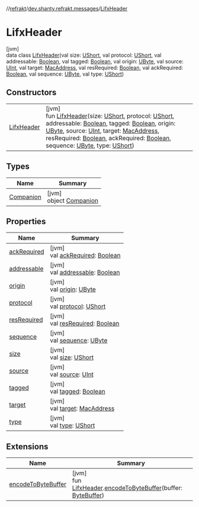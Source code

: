 //[refrakt](../../../index.md)/[dev.shanty.refrakt.messages](../index.md)/[LifxHeader](index.md)

# LifxHeader

[jvm]\
data class [LifxHeader](index.md)(val size: [UShort](https://kotlinlang.org/api/latest/jvm/stdlib/kotlin/-u-short/index.html), val protocol: [UShort](https://kotlinlang.org/api/latest/jvm/stdlib/kotlin/-u-short/index.html), val addressable: [Boolean](https://kotlinlang.org/api/latest/jvm/stdlib/kotlin/-boolean/index.html), val tagged: [Boolean](https://kotlinlang.org/api/latest/jvm/stdlib/kotlin/-boolean/index.html), val origin: [UByte](https://kotlinlang.org/api/latest/jvm/stdlib/kotlin/-u-byte/index.html), val source: [UInt](https://kotlinlang.org/api/latest/jvm/stdlib/kotlin/-u-int/index.html), val target: [MacAddress](../../dev.shanty.refrakt/-mac-address/index.md), val resRequired: [Boolean](https://kotlinlang.org/api/latest/jvm/stdlib/kotlin/-boolean/index.html), val ackRequired: [Boolean](https://kotlinlang.org/api/latest/jvm/stdlib/kotlin/-boolean/index.html), val sequence: [UByte](https://kotlinlang.org/api/latest/jvm/stdlib/kotlin/-u-byte/index.html), val type: [UShort](https://kotlinlang.org/api/latest/jvm/stdlib/kotlin/-u-short/index.html))

## Constructors

| | |
|---|---|
| [LifxHeader](-lifx-header.md) | [jvm]<br>fun [LifxHeader](-lifx-header.md)(size: [UShort](https://kotlinlang.org/api/latest/jvm/stdlib/kotlin/-u-short/index.html), protocol: [UShort](https://kotlinlang.org/api/latest/jvm/stdlib/kotlin/-u-short/index.html), addressable: [Boolean](https://kotlinlang.org/api/latest/jvm/stdlib/kotlin/-boolean/index.html), tagged: [Boolean](https://kotlinlang.org/api/latest/jvm/stdlib/kotlin/-boolean/index.html), origin: [UByte](https://kotlinlang.org/api/latest/jvm/stdlib/kotlin/-u-byte/index.html), source: [UInt](https://kotlinlang.org/api/latest/jvm/stdlib/kotlin/-u-int/index.html), target: [MacAddress](../../dev.shanty.refrakt/-mac-address/index.md), resRequired: [Boolean](https://kotlinlang.org/api/latest/jvm/stdlib/kotlin/-boolean/index.html), ackRequired: [Boolean](https://kotlinlang.org/api/latest/jvm/stdlib/kotlin/-boolean/index.html), sequence: [UByte](https://kotlinlang.org/api/latest/jvm/stdlib/kotlin/-u-byte/index.html), type: [UShort](https://kotlinlang.org/api/latest/jvm/stdlib/kotlin/-u-short/index.html)) |

## Types

| Name | Summary |
|---|---|
| [Companion](-companion/index.md) | [jvm]<br>object [Companion](-companion/index.md) |

## Properties

| Name | Summary |
|---|---|
| [ackRequired](ack-required.md) | [jvm]<br>val [ackRequired](ack-required.md): [Boolean](https://kotlinlang.org/api/latest/jvm/stdlib/kotlin/-boolean/index.html) |
| [addressable](addressable.md) | [jvm]<br>val [addressable](addressable.md): [Boolean](https://kotlinlang.org/api/latest/jvm/stdlib/kotlin/-boolean/index.html) |
| [origin](origin.md) | [jvm]<br>val [origin](origin.md): [UByte](https://kotlinlang.org/api/latest/jvm/stdlib/kotlin/-u-byte/index.html) |
| [protocol](protocol.md) | [jvm]<br>val [protocol](protocol.md): [UShort](https://kotlinlang.org/api/latest/jvm/stdlib/kotlin/-u-short/index.html) |
| [resRequired](res-required.md) | [jvm]<br>val [resRequired](res-required.md): [Boolean](https://kotlinlang.org/api/latest/jvm/stdlib/kotlin/-boolean/index.html) |
| [sequence](sequence.md) | [jvm]<br>val [sequence](sequence.md): [UByte](https://kotlinlang.org/api/latest/jvm/stdlib/kotlin/-u-byte/index.html) |
| [size](size.md) | [jvm]<br>val [size](size.md): [UShort](https://kotlinlang.org/api/latest/jvm/stdlib/kotlin/-u-short/index.html) |
| [source](source.md) | [jvm]<br>val [source](source.md): [UInt](https://kotlinlang.org/api/latest/jvm/stdlib/kotlin/-u-int/index.html) |
| [tagged](tagged.md) | [jvm]<br>val [tagged](tagged.md): [Boolean](https://kotlinlang.org/api/latest/jvm/stdlib/kotlin/-boolean/index.html) |
| [target](target.md) | [jvm]<br>val [target](target.md): [MacAddress](../../dev.shanty.refrakt/-mac-address/index.md) |
| [type](type.md) | [jvm]<br>val [type](type.md): [UShort](https://kotlinlang.org/api/latest/jvm/stdlib/kotlin/-u-short/index.html) |

## Extensions

| Name | Summary |
|---|---|
| [encodeToByteBuffer](../encode-to-byte-buffer.md) | [jvm]<br>fun [LifxHeader](index.md).[encodeToByteBuffer](../encode-to-byte-buffer.md)(buffer: [ByteBuffer](https://docs.oracle.com/javase/8/docs/api/java/nio/ByteBuffer.html)) |
